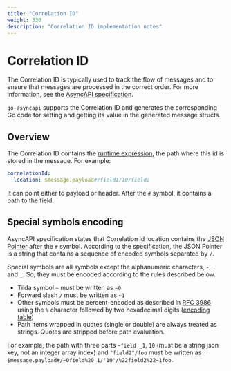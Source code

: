 ```yaml
---
title: "Correlation ID"
weight: 330
description: "Correlation ID implementation notes" 
---
```


# Correlation ID

The Correlation ID is typically used to track the flow of messages and to ensure that messages are processed in the 
correct order. For more information, see the [AsyncAPI specification](https://www.asyncapi.com/docs/reference/specification/v3.0.0#correlation-id-object).

`go-asyncapi` supports the Correlation ID and generates the corresponding Go code for setting and getting its value
in the generated message structs.

## Overview

The Correlation ID contains the 
[runtime expression](https://www.asyncapi.com/docs/reference/specification/v3.0.0#runtimeExpression), the path where 
this id is stored in the message. For example:

```yaml
correlationId:
  location: $message.payload#/field1/10/field2
```

It can point either to payload or header. After the `#` symbol, it contains a path to the field.

## Special symbols encoding

AsyncAPI specification states that Correlation id location contains the
[JSON Pointer](https://datatracker.ietf.org/doc/html/rfc6901) after the `#` symbol. According to the specification,
the JSON Pointer is a string that contains a sequence of encoded symbols separated by `/`. 

Special symbols are all symbols except the alphanumeric characters, `-`, `.` and `_`.
So, they must be encoded according to the rules described below.

* Tilda symbol `~` must be written as `~0`
* Forward slash `/` must be written as `~1`
* Other symbols must be percent-encoded as described in [RFC 3986](https://tools.ietf.org/html/rfc3986#section-2.1)
  using the `%` character followed by two hexadecimal digits ([encoding table](https://www.w3schools.com/tags/ref_urlencode.ASP))
* Path items wrapped in quotes (single or double) are always treated as strings. Quotes are stripped before path evaluation.

For example, the path with three parts `~field _1`, `10` (must be a string json key, not an integer array index) and `"field2"/foo` 
must be written as `$message.payload#/~0field%20_1/'10'/%22field2%22~1foo`.
